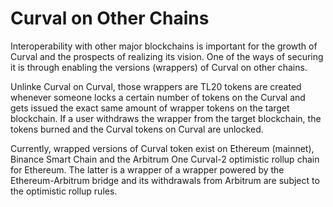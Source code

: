 # Curval on Other Chains

Interoperability with other major blockchains is important for the growth of Curval and the prospects of realizing its vision. One of the ways of securing it is through enabling the versions (wrappers) of Curval on other chains.

Unlinke Curval on Curval, those wrappers are TL20 tokens are created whenever someone locks a certain number of tokens on the Curval and gets issued the exact same amount of wrapper tokens on the target blockchain. If a user withdraws the wrapper from the target blockchain, the tokens burned and the Curval tokens on Curval are unlocked.

Currently, wrapped versions of Curval token exist on Ethereum (mainnet), Binance Smart Chain and the Arbitrum One Curval-2 optimistic rollup chain for Ethereum. The latter is a wrapper of a wrapper powered by the Ethereum-Arbitrum bridge and its withdrawals from Arbitrum are subject to the optimistic rollup rules.

